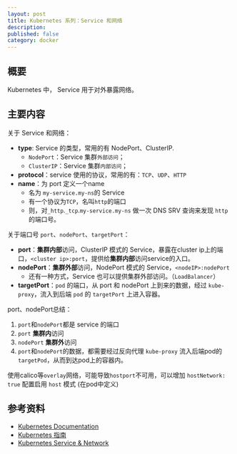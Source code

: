 ```yaml
---
layout: post
title: Kubernetes 系列：Service 和网络
description: 
published: false
category: docker
---
```



## 概要

Kubernetes 中， Service 用于对外暴露网络。



## 主要内容

关于 Service 和网络：

* **type**: Service 的类型，常用的有 NodePort、ClusterIP.
	* `NodePort`：Service 集群`外部访问`；
	* `ClusterIP`：Service 集群`内部访问`；
* **protocol**：service 使用的协议，常用的有：`TCP`、`UDP`、`HTTP`
* **name**：为 port 定义一个name
	* 名为 `my-service.my-ns`的 Service
	* 有一个协议为`TCP`，名叫`http`的端口
	* 则，对`_http`.`_tcp`.`my-service.my-ns` 做一次 DNS SRV 查询来发现 `http` 的端口号。

关于端口号 `port`、`nodePort`、`targetPort`：

* **port**：**集群内部**访问，ClusterIP 模式的 Service，暴露在cluster ip上的端口，`<cluster ip>:port`，提供给**集群内部**访问service的入口。
* **nodePort**：**集群外部**访问，NodePort 模式的 Service，`<nodeIP>:nodePort`
	* 还有一种方式，Service 也可以提供集群外部访问。（`LoadBalancer`）
* **targetPort**：`pod` 的端口，从 port 和 nodePort 上到来的数据，经过 `kube-proxy`，流入到后端 `pod` 的 `targetPort` 上进入容器。

port、nodePort总结：

1. `port`和`nodePort`都是 service 的端口
2. `port` **集群内**访问
3. `nodePort` **集群外**访问
3. `port`和`nodePort`的数据，都需要经过反向代理 `kube-proxy` 流入后端pod的`targetPod`，从而到达pod上的容器内。


使用calico等`overlay`网络，可能导致`hostport`不可用，可以增加 `hostNetwork: true` 配置启用 `host` 模式 (在pod中定义)








## 参考资料

* [Kubernetes Documentation]
* [Kubernetes 指南]
* [Kubernetes Service & Network]






[NingG]:    http://ningg.github.com  "NingG"


[Kubernetes Documentation]:				https://kubernetes.io/docs/home/
[Kubernetes 指南]:						https://legacy.gitbook.com/book/feisky/kubernetes/details
[Kubernetes Service & Network]:		https://kubernetes.io/docs/concepts/services-networking/service/









